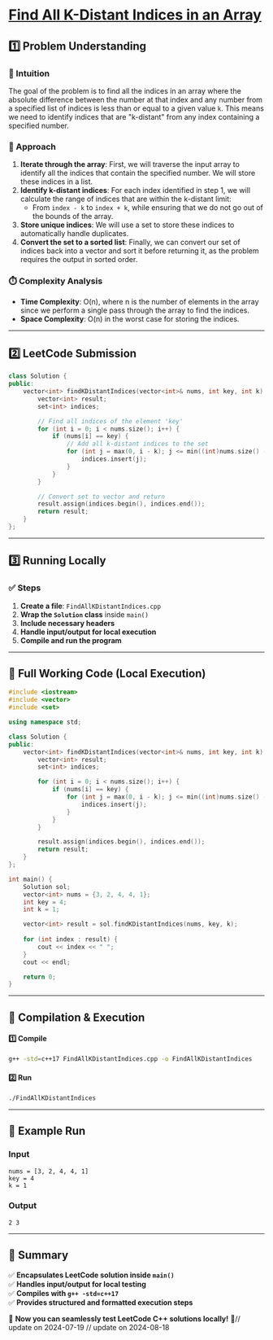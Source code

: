 # **[Find All K-Distant Indices in an Array](https://leetcode.com/problems/find-all-k-distant-indices-in-an-array/description/)**  

## **1️⃣ Problem Understanding**  
### **📌 Intuition**  
The goal of the problem is to find all the indices in an array where the absolute difference between the number at that index and any number from a specified list of indices is less than or equal to a given value `k`. This means we need to identify indices that are "k-distant" from any index containing a specified number.

### **🚀 Approach**  
1. **Iterate through the array**: First, we will traverse the input array to identify all the indices that contain the specified number. We will store these indices in a list.
2. **Identify k-distant indices**: For each index identified in step 1, we will calculate the range of indices that are within the k-distant limit:
   - From `index - k` to `index + k`, while ensuring that we do not go out of the bounds of the array.
3. **Store unique indices**: We will use a set to store these indices to automatically handle duplicates.
4. **Convert the set to a sorted list**: Finally, we can convert our set of indices back into a vector and sort it before returning it, as the problem requires the output in sorted order.

### **⏱️ Complexity Analysis**  
- **Time Complexity**: O(n), where n is the number of elements in the array since we perform a single pass through the array to find the indices.
- **Space Complexity**: O(n) in the worst case for storing the indices.

---  

## **2️⃣ LeetCode Submission**  
```cpp
class Solution {
public:
    vector<int> findKDistantIndices(vector<int>& nums, int key, int k) {
        vector<int> result;
        set<int> indices;

        // Find all indices of the element 'key'
        for (int i = 0; i < nums.size(); i++) {
            if (nums[i] == key) {
                // Add all k-distant indices to the set
                for (int j = max(0, i - k); j <= min((int)nums.size() - 1, i + k); j++) {
                    indices.insert(j);
                }
            }
        }

        // Convert set to vector and return
        result.assign(indices.begin(), indices.end());
        return result;
    }
};
```  

---  

## **3️⃣ Running Locally**  
### **✅ Steps**  
1. **Create a file**: `FindAllKDistantIndices.cpp`  
2. **Wrap the `Solution` class** inside `main()`  
3. **Include necessary headers**  
4. **Handle input/output for local execution**  
5. **Compile and run the program**  

---  

## **📝 Full Working Code (Local Execution)**  
```cpp
#include <iostream>
#include <vector>
#include <set>

using namespace std;

class Solution {
public:
    vector<int> findKDistantIndices(vector<int>& nums, int key, int k) {
        vector<int> result;
        set<int> indices;

        for (int i = 0; i < nums.size(); i++) {
            if (nums[i] == key) {
                for (int j = max(0, i - k); j <= min((int)nums.size() - 1, i + k); j++) {
                    indices.insert(j);
                }
            }
        }

        result.assign(indices.begin(), indices.end());
        return result;
    }
};

int main() {
    Solution sol;
    vector<int> nums = {3, 2, 4, 4, 1};
    int key = 4;
    int k = 1;

    vector<int> result = sol.findKDistantIndices(nums, key, k);
    
    for (int index : result) {
        cout << index << " ";
    }
    cout << endl;

    return 0;
}
```  

---  

## **🔧 Compilation & Execution**  
#### **1️⃣ Compile**  
```bash
g++ -std=c++17 FindAllKDistantIndices.cpp -o FindAllKDistantIndices
```  

#### **2️⃣ Run**  
```bash
./FindAllKDistantIndices
```  

---  

## **🎯 Example Run**  
### **Input**  
```
nums = [3, 2, 4, 4, 1]
key = 4
k = 1
```  
### **Output**  
```
2 3 
```  

---  

## **📌 Summary**  
✅ **Encapsulates LeetCode solution inside `main()`**  
✅ **Handles input/output for local testing**  
✅ **Compiles with `g++ -std=c++17`**  
✅ **Provides structured and formatted execution steps**  

🚀 **Now you can seamlessly test LeetCode C++ solutions locally!** 🚀// update on 2024-07-19
// update on 2024-08-18
